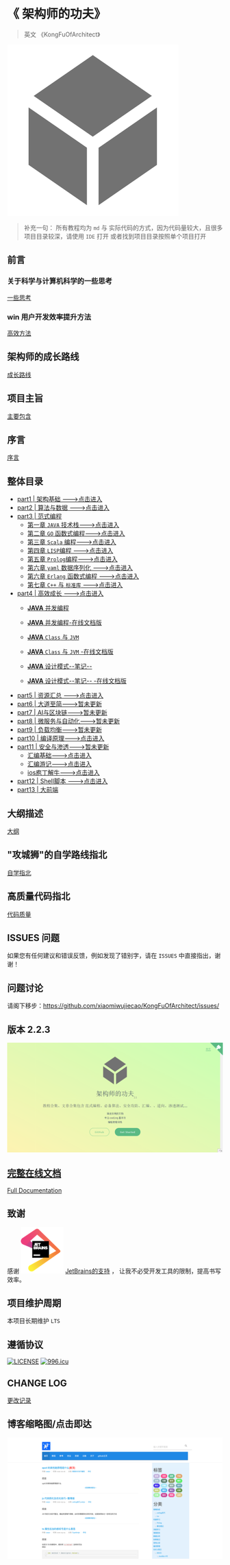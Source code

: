 # 《 架构师的功夫》
>  英文 《KongFuOfArchitect》

![架构师的功夫](./img/icon.svg)

> 补充一句： 所有教程均为 `md` 与 实际代码的方式，因为代码量较大，且很多项目目录较深，请使用 `IDE` 打开 或者找到项目目录按照单个项目打开


## 前言

### 关于科学与计算机科学的一些思考

[一些思考](./thought.md)

### win 用户开发效率提升方法

[高效方法](./effective.md)

## 架构师的成长路线

[成长路线](./path.md)

## 项目主旨

[主要包含](./major.md)

## 序言

[序言](./sequence.md)

## 整体目录

- [part1 | 架构基础 --->点击进入](./part1/README.md)
- [part2 | 算法与数据 --->点击进入](./part2/README.md)
- [part3 | 范式编程](./part3/README.md)
  - [第一章 `JAVA` 技术栈--->点击进入](./part3/java/README.md)
  - [第二章 `GO` 函数式编程--->点击进入](./part3/go/README.md)
  - [第三章 `Scala` 编程--->点击进入](./part3/scala/README.md)
  - [第四章 `LISP`编程 --->点击进入](./part3/lisp/README.md)
  - [第五章 `Prolog`编程--->点击进入 ](./part3/prolog/README.md)
  - [第六章 `yaml` 数据序列化 --->点击进入 ](./part3/yaml/README.md)
  - [第六章 `Erlang` 函数式编程 --->点击进入 ](./part3/erlang/README.md)
  - [第七章 `C++` 与 `标准库` --->点击进入 ](./part3/c++_stl/README.md)
- [part4 | 高效成长 --->点击进入](./part4/README.md)
    - [**JAVA** 并发编程](./part4/java_concurrency/README.md)
    
    - [**JAVA** 并发编程-在线文档版](/part4/java_concurrency/README.md)
    
    - [**JAVA** `Class` 与 `JVM`](./part4/java_class_jvm/README.md)
    
    - [**JAVA** `Class` 与 `JVM` -在线文档版](/part4/java_class_jvm/README.md)
    
    - [**JAVA** 设计模式--笔记-- ](./part4/java_designPattern/README.md)
    
    - [**JAVA** 设计模式--笔记-- -在线文档版](/part4/java_designPattern/README.md)
- [part5 | 资源汇总 --->点击进入](./part5/README.md)
- [part6 | 大道至简--->暂未更新](./part6/README.md)
- [part7 | AI与区块链--->暂未更新](./part7/README.md)
- [part8 | 微服务与自动化--->暂未更新](./part8/README.md)
- [part9 | 负载均衡--->暂未更新](./part9/README.md)
- [part10 | 编译原理--->点击进入](part10/README.md)
- [part11 | 安全与渗透--->暂未更新](part11/README.md)
    - [汇编基础--->点击进入](https://github.com/xiaomiwujiecao/GAB)
    - [汇编游记--->点击进入](part11/assembly/README.md)
    - [ios庖丁解牛--->点击进入](https://github.com/xiaomiwujiecao/iosKnife)
- [part12 | Shell脚本 --->点击进入](https://github.com/xiaomiwujiecao/cleverShell)
- [part13 | 大前端](./part13/README.md)
## 大纲描述

[大纲](./framework.md)

## "攻城狮"的自学路线指北
 
[自学指北](./self_charge.md)


## 高质量代码指北

[代码质量](./high_quality_code.md)
    

## ISSUES 问题

 如果您有任何建议和错误反馈，例如发现了错别字，请在 `ISSUES` 中直接指出，谢谢！

## 问题讨论 

请阁下移步：https://github.com/xiaomiwujiecao/KongFuOfArchitect/issues/


## 版本 2.2.3

![2.1-snap](img/snap.png)

## [完整在线文档](https://xiaomiwujiecao.github.io/KongFuOfArchitect/)

[Full Documentation](https://xiaomiwujiecao.github.io/KongFuOfArchitect/)

## 致谢

感谢 ![](img/jetbrains11.png)  [JetBrains的支持](https://www.jetbrains.com/?from=KongFuOfArchitect) ， 让我不必受开发工具的限制，提高书写效率。

## 项目维护周期

本项目长期维护 `LTS`


## 遵循协议

[![LICENSE](https://img.shields.io/badge/license-Anti%20996-blue.svg)](https://github.com/996icu/996.ICU/blob/master/LICENSE)
[![996.icu](https://img.shields.io/badge/link-996.icu-red.svg)](https://996.icu)

## CHANGE LOG

[更改记录](change_log.md)


## 博客缩略图/点击即达

[![小新开源](img/ai_nodejs7.png)](https://tftp.top/)
